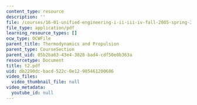 ```yaml
---
content_type: resource
description: ''
file: /courses/16-01-unified-engineering-i-ii-iii-iv-fall-2005-spring-2006/db2290dcbacd522c0e12985461200686_t2.pdf
file_type: application/pdf
learning_resource_types: []
ocw_type: OCWFile
parent_title: Thermodynamics and Propulsion
parent_type: CourseSection
parent_uid: 05b2ba63-43e4-3028-bad4-cdf50e0b363a
resourcetype: Document
title: t2.pdf
uid: db2290dc-bacd-522c-0e12-985461200686
video_files:
  video_thumbnail_file: null
video_metadata:
  youtube_id: null
---
```


